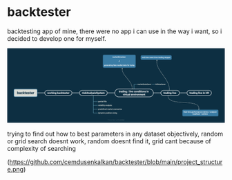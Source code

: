 # backtester
backtesting app of mine, there were no app i can use in the way i want, so i decided to develop one for myself.

![plan](https://github.com/cemdusenkalkan/backtester/blob/main/backtester.png)

trying to find out how to best parameters in any dataset objectively, random or grid search doesnt work, random doesnt find it, grid cant because of complexity of searching

(https://github.com/cemdusenkalkan/backtester/blob/main/project_structure.png)
